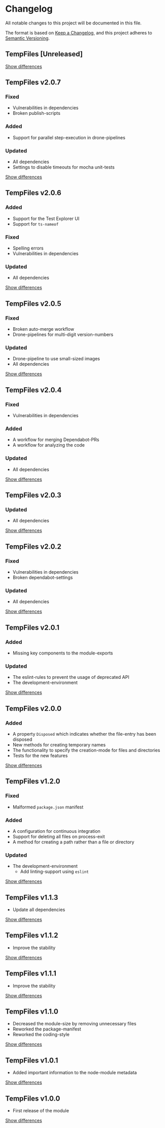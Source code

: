 # Changelog
All notable changes to this project will be documented in this file.

The format is based on [Keep a Changelog](https://keepachangelog.com/en/1.0.0/),
and this project adheres to [Semantic Versioning](https://semver.org/spec/v2.0.0.html).

## TempFiles [Unreleased]

[Show differences](https://github.com/manuth/TempFiles/compare/v2.0.7...dev)

## TempFiles v2.0.7
### Fixed
  - Vulnerabilities in dependencies
  - Broken publish-scripts

### Added
  - Support for parallel step-execution in drone-pipelines

### Updated
  - All dependencies
  - Settings to disable timeouts for mocha unit-tests

[Show differences](https://github.com/manuth/TempFiles/compare/v2.0.6...v2.0.7)

## TempFiles v2.0.6
### Added
  - Support for the Test Explorer UI
  - Support for `ts-nameof`

### Fixed
  - Spelling errors
  - Vulnerabilities in dependencies

### Updated
  - All dependencies

[Show differences](https://github.com/manuth/TempFiles/compare/v2.0.5...v2.0.6)

## TempFiles v2.0.5
### Fixed
  - Broken auto-merge workflow
  - Drone-pipelines for multi-digit version-numbers

### Updated
  - Drone-pipeline to use small-sized images
  - All dependencies

[Show differences](https://github.com/manuth/TempFiles/compare/v2.0.4...v2.0.5)

## TempFiles v2.0.4
### Fixed
  - Vulnerabilities in dependencies

### Added
  - A workflow for merging Dependabot-PRs
  - A workflow for analyzing the code

### Updated
  - All dependencies

[Show differences](https://github.com/manuth/TempFiles/compare/v2.0.3...v2.0.4)

## TempFiles v2.0.3
### Updated
  - All dependencies

[Show differences](https://github.com/manuth/TempFiles/compare/v2.0.2...v2.0.3)

## TempFiles v2.0.2
### Fixed
  - Vulnerabilities in dependencies
  - Broken dependabot-settings

### Updated
  - All dependencies

[Show differences](https://github.com/manuth/TempFiles/compare/v2.0.1...v2.0.2)

## TempFiles v2.0.1
### Added
  - Missing key components to the module-exports

### Updated
  - The eslint-rules to prevent the usage of deprecated API
  - The development-environment

[Show differences](https://github.com/manuth/TempFiles/compare/v2.0.0...v2.0.1)

## TempFiles v2.0.0
### Added
  - A property `Disposed` which indicates whether the file-entry has been disposed
  - New methods for creating temporary names
  - The functionality to specify the creation-mode for files and directories
  - Tests for the new features

[Show differences](https://github.com/manuth/TempFiles/compare/v1.2.0...v2.0.0)

## TempFiles v1.2.0
### Fixed
  - Malformed `package.json` manifest

### Added
  - A configuration for continuous integration
  - Support for deleting all files on process-exit
  - A method for creating a path rather than a file or directory

### Updated
  - The development-environment
    - Add linting-support using `eslint`

[Show differences](https://github.com/manuth/TempFiles/compare/v1.1.3...v1.2.0)

## TempFiles v1.1.3
  - Update all dependencies

[Show differences](https://github.com/manuth/TempFiles/compare/v1.1.2...v1.1.3)

## TempFiles v1.1.2
  - Improve the stability

[Show differences](https://github.com/manuth/TempFiles/compare/v1.1.1...v1.1.2)

## TempFiles v1.1.1
  - Improve the stability

[Show differences](https://github.com/manuth/TempFiles/compare/v1.1.0...v1.1.1)

## TempFiles v1.1.0
  - Decreased the module-size by removing unnecessary files
  - Reworked the package-manifest
  - Reworked the coding-style

[Show differences](https://github.com/manuth/TempFiles/compare/v1.0.1...v1.1.0)

## TempFiles v1.0.1
  - Added important information to the node-module metadata

[Show differences](https://github.com/manuth/TempFiles/compare/v1.0.0...v1.0.1)

## TempFiles v1.0.0
  - First release of the module

[Show differences](https://github.com/manuth/TempFiles/compare/11aa022055cd522316f45d1ce0e62f3ec1ac06c5...v1.0.0)
